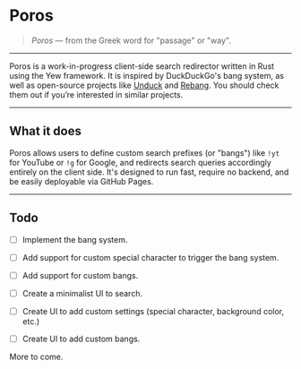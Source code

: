 # Poros

> *Poros* — from the Greek word for "passage" or "way".

---

Poros is a work-in-progress client-side search redirector written in Rust using the Yew framework. It is inspired by DuckDuckGo's bang system, as well as open-source projects like [Unduck](https://github.com/t3dotgg/unduck) and [Rebang](https://github.com/Void-n-Null/rebang). You should check them out if you’re interested in similar projects.

---

## What it does

Poros allows users to define custom search prefixes (or "bangs") like `!yt` for YouTube or `!g` for Google, and redirects search queries accordingly entirely on the client side. It's designed to run fast, require no backend, and be easily deployable via GitHub Pages.

---

## Todo
- [ ] Implement the bang system.
- [ ] Add support for custom special character to trigger the bang system.
- [ ] Add support for custom bangs.
- [ ] Create a minimalist UI to search.
- [ ] Create UI to add custom settings (special character, background color, etc.)
- [ ] Create UI to add custom bangs.


More to come.